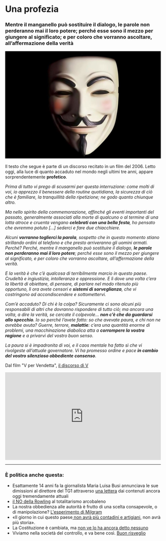 # Una profezia

### Mentre il manganello può sostituire il dialogo, le parole non perderanno mai il loro potere; perché esse sono il mezzo per giungere al significato; e per coloro che vorranno ascoltare, all’affermazione della verità

![maschera tratta dal film V per vendetta](/img/v-per-vendetta.jpeg)

Il testo che segue è parte di un discorso recitato in un film del 2006. Letto oggi, alla luce di quanto accaduto nel mondo negli ultimi tre anni, appare sorprendentemente **profetico**.

*Prima di tutto vi prego di scusarmi per questa interruzione: come molti di voi, io apprezzo il benessere della routine quotidiana, la sicurezza di ciò che è familiare, la tranquillità della ripetizione; ne godo quanto chiunque altro.*

*Ma nello spirito della commemorazione, affinché gli eventi importanti del passato, generalmente associati alla morte di qualcuno o al termine di una lotta atroce e cruenta vengano **celebrati con una bella festa**, ho pensato che avremmo potuto [...] sederci e fare due chiacchiere.* 

*Alcuni **vorranno toglierci la parola**, sospetto che in questo momento stiano strillando ordini al telefono e che presto arriveranno gli uomini armati. Perché? Perché, mentre il manganello può sostituire il dialogo, **le parole non perderanno mai il loro potere**; perché esse sono il mezzo per giungere al significato, e per coloro che vorranno ascoltare, all’affermazione della verità.*

*E la verità è che c’è qualcosa di terribilmente marcio in questo paese. Crudeltà e ingiustizia, intolleranza e oppressione. E lì dove una volta c’era la libertà di obiettare, di pensare, di parlare nel modo ritenuto più opportuno, lì ora avete censori e **sistemi di sorveglianza**, che vi costringono ad accondiscendere e sottomettervi.*

*Com’è accaduto? Di chi è la colpa? Sicuramente ci sono alcuni più responsabili di altri che dovranno rispondere di tutto ciò; ma ancora una volta, a dire la verità, se cercate il colpevole… **non c’è che da guardarsi allo specchio**. Io so perché l’avete fatto: so che avevate paura, e chi non ne avrebbe avuta? Guerre, terrore, **malattie**: c’era una quantità enorme di problemi, una macchinazione diabolica atta a **corrompere la vostra ragione** e a privarvi del vostro buon senso.*

*La paura si è impadronita di voi, e il caos mentale ha fatto sì che vi rivolgeste all’attuale governatore. Vi ha promesso ordine e pace **in cambio del vostro silenzioso obbediente consenso**.*

Dal film "V per Vendetta", [il discorso di V](https://www.youtube.com/watch?v=ajfEW3Fuo7o)

 <div style="position: relative; padding-bottom: 56.25%; height: 0; overflow: hidden;">
  <iframe src="https://www.youtube.com/embed/ajfEW3Fuo7o" 
          style="position: absolute; top: 0; left: 0; width: 100%; height: 100%;" 
          frameborder="0" 
          allowfullscreen></iframe>
</div>

---

### È politica anche questa:
- Esattamente 14 anni fa la giornalista Maria Luisa Busi annunciava le sue dimissioni al direttore del TG1 attraverso [una lettera](/articles/2024-05-21-maria-luisa-busi.html) dai contenuti ancora oggi tremendamente attuali
- [il NO della Rowling](/articles/2024-04-04-rowling-guerra-al-totalitarismo-arcobaleno.html) al totalitarismo arcobaleno
- La nostra obbedienza alle autorità è frutto di una scelta consapevole, o di manipolazione? [L'esperimento di Milgram](/articles/2024-03-07-milgram.html)
- «Il giorno in cui questo paese[ non avrà più contadini e artigiani](/articles/2024-03-06-protesta-agricoltori.html), non avrà più storia».
- La Costituzione è cambiata, ma [non ve lo ha ancora detto nessuno](/articles/2022-02-24-modifica-silenziosa-alla-costituzione.html)
- Viviamo nella società del controllo, e va bene così. [Buon risveglio](/articles/2024-02-08-matrix.html)